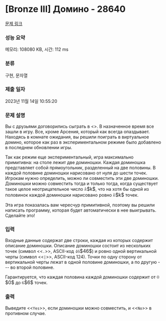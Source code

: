 # [Bronze III] Домино - 28640 

[문제 링크](https://www.acmicpc.net/problem/28640) 

### 성능 요약

메모리: 108080 KB, 시간: 112 ms

### 분류

구현, 문자열

### 제출 일자

2023년 11월 14일 10:55:20

### 문제 설명

<p>Вы с друзьями договорились сыграть в <<Among Us>>. В назначенное время все зашли в игру. Все, кроме Арсения, который как всегда опаздывает. Находясь в комнате ожидания, вы решили поиграть в виртуальное домино, которое как раз в экспериментальном режиме было добавлено в последнем обновлении игры.</p>

<p>Так как режим еще экспериментальный, игра максимально примитивна: на столе лежит две доминошки. Каждая доминошка представляет собой прямоугольник, разделенный на две половины. В каждой половине доминошки нарисовано от нуля до шести точек. Игрокам нужно определить, можно ли совместить эти две доминошки. Доминошки можно совместить тогда и только тогда, когда существует такое целое неотрицательное число <mjx-container class="MathJax" jax="CHTML" style="font-size: 109%; position: relative;"><mjx-math class="MJX-TEX" aria-hidden="true"><mjx-mi class="mjx-i"><mjx-c class="mjx-c1D458 TEX-I"></mjx-c></mjx-mi></mjx-math><mjx-assistive-mml unselectable="on" display="inline"><math xmlns="http://www.w3.org/1998/Math/MathML"><mi>k</mi></math></mjx-assistive-mml><span aria-hidden="true" class="no-mathjax mjx-copytext">$k$</span></mjx-container>, что на хотя бы одной из половинок каждой доминошки нарисовано ровно <mjx-container class="MathJax" jax="CHTML" style="font-size: 109%; position: relative;"><mjx-math class="MJX-TEX" aria-hidden="true"><mjx-mi class="mjx-i"><mjx-c class="mjx-c1D458 TEX-I"></mjx-c></mjx-mi></mjx-math><mjx-assistive-mml unselectable="on" display="inline"><math xmlns="http://www.w3.org/1998/Math/MathML"><mi>k</mi></math></mjx-assistive-mml><span aria-hidden="true" class="no-mathjax mjx-copytext">$k$</span></mjx-container> точек.</p>

<p>Эта игра показалась вам чересчур примитивной, поэтому вы решили написать программу, которая будет автоматически в нее выигрывать. Сделайте это!</p>

### 입력 

 <p>Входные данные содержат две строки, каждая из которых содержит описание доминошки. Описание доминошки состоит из нескольких точек (символ <<<code>.</code>>>, ASCII-код <mjx-container class="MathJax" jax="CHTML" style="font-size: 109%; position: relative;"><mjx-math class="MJX-TEX" aria-hidden="true"><mjx-mn class="mjx-n"><mjx-c class="mjx-c34"></mjx-c><mjx-c class="mjx-c36"></mjx-c></mjx-mn></mjx-math><mjx-assistive-mml unselectable="on" display="inline"><math xmlns="http://www.w3.org/1998/Math/MathML"><mn>46</mn></math></mjx-assistive-mml><span aria-hidden="true" class="no-mathjax mjx-copytext">$46$</span></mjx-container>) и ровно одной вертикальной черты (символ <<<code>|</code>>>, ASCII-код 124). Точки по одну сторону от вертикальной черты лежат в одной половине доминошки, а по другую --- во второй половине.</p>

<p>Гарантируется, что каждая половина каждой доминошки содержит от <mjx-container class="MathJax" jax="CHTML" style="font-size: 109%; position: relative;"><mjx-math class="MJX-TEX" aria-hidden="true"><mjx-mn class="mjx-n"><mjx-c class="mjx-c30"></mjx-c></mjx-mn></mjx-math><mjx-assistive-mml unselectable="on" display="inline"><math xmlns="http://www.w3.org/1998/Math/MathML"><mn>0</mn></math></mjx-assistive-mml><span aria-hidden="true" class="no-mathjax mjx-copytext">$0$</span></mjx-container> до <mjx-container class="MathJax" jax="CHTML" style="font-size: 109%; position: relative;"><mjx-math class="MJX-TEX" aria-hidden="true"><mjx-mn class="mjx-n"><mjx-c class="mjx-c36"></mjx-c></mjx-mn></mjx-math><mjx-assistive-mml unselectable="on" display="inline"><math xmlns="http://www.w3.org/1998/Math/MathML"><mn>6</mn></math></mjx-assistive-mml><span aria-hidden="true" class="no-mathjax mjx-copytext">$6$</span></mjx-container> точек.</p>

### 출력 

 <p>Выведите <<<code>Yes</code>>>, если доминошки можно совместить, и <<<code>No</code>>> в противном случае.</p>

